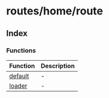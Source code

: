 # routes/home/route

## Index

### Functions

| Function | Description |
| :------ | :------ |
| [default](functions/default.md) | - |
| [loader](functions/loader.md) | - |
